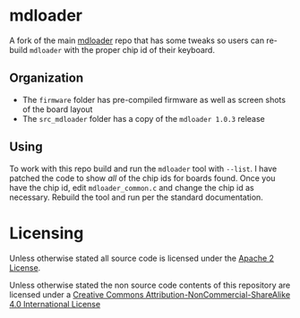 # mdloader

A fork of the main [mdloader](https://github.com/Massdrop/mdloader) repo that has some tweaks so users can re-build ```mdloader``` with the proper chip id of their keyboard.

## Organization

- The ```firmware``` folder has pre-compiled firmware as well as screen shots of the board layout
- The ```src_mdloader``` folder has a copy of the ```mdloader 1.0.3``` release

## Using

To work with this repo build and run the ```mdloader``` tool with ```--list```. I have patched the code to show *all* of the chip ids for boards found. Once you have the chip id, edit ```mdloader_common.c``` and change the chip id as necessary. Rebuild the tool and run per the standard documentation.

# Licensing

Unless otherwise stated all source code is licensed under the [Apache 2 License](LICENSE-APACHE-2.0.txt).

Unless otherwise stated the non source code contents of this repository are licensed under a [Creative Commons Attribution-NonCommercial-ShareAlike 4.0 International License](LICENSE-CC-Attribution-NonCommercial-ShareAlike-4.0-International.txt)

